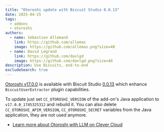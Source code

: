 ```yaml
---
title: "Otoroshi update with Biscuit Studio 0.0.13"
date: 2025-04-25
tags:
  - addons
  - otoroshi
authors:
  - name: Sébastien Allemand
    link: https://github.com/allemas
    image: https://github.com/allemas.png?size=40
  - name: David Legrand
    link: https://github.com/davlgd
    image: https://github.com/davlgd.png?size=40
description: Use Biscuits, end-to-end
excludeSearch: true
---
```


[Otoroshi v17.0.0](https://github.com/MAIF/otoroshi/releases/tag/v17.0.0) is available with Biscuit Studio [0.0.13](https://github.com/cloud-apim/otoroshi-biscuit-studio/releases/tag/0.0.13) which enhance `BiscuitUserExtractor` plugin capabilities.

To update just set `CC_OTOROSHI_VERSION` of the add-on's Java application to `v17.0.0_1745325312` and rebuild it. You can also delete `CC_OTOROSHI_APIM_VERSION`, `CC_OTOROSHI_SECRET` variables from the Java application, they are not used anymore.

- [Learn more about Otoroshi with LLM on Clever Cloud](/developers/doc/addons/otoroshi/)
